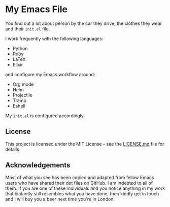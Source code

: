 # My Emacs File

You find out a lot about person by the car they drive, the clothes they wear and
their `init.el` file.

I work frequently with the following languages:

- Python
- Ruby
- LaTeX
- Elixir

and configure my Emacs workflow around:

- Org mode
- Helm
- Projectile
- Tramp
- Eshell

My `init.el` is configured accordingly.

## License

This project is licensed under the MIT License - see the
[LICENSE.md](LICENSE.md) file for details


## Acknowledgements

Most of what you see has been copied and adapted from fellow Emacs users who
have shared their dot files on GitHub. I am indebted to all of them. If you are
one of these individuals and you notice anything in my work that blatantly still
resembles what you have done, then kindly get in touch and I will buy you a
beer next time you're in London.


